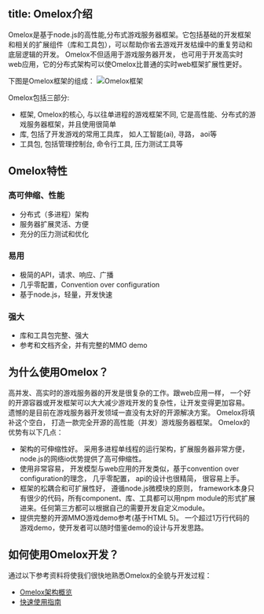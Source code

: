 title: Omelox介绍 
---

Omelox是基于node.js的高性能,分布式游戏服务器框架。它包括基础的开发框架和相关的扩展组件（库和工具包），可以帮助你省去游戏开发枯燥中的重复劳动和底层逻辑的开发。
Omelox不但适用于游戏服务器开发， 也可用于开发高实时web应用，它的分布式架构可以使Omelox比普通的实时web框架扩展性更好。

下图是Omelox框架的组成：
![Omelox框架](http://omelox.netease.com/resource/documentImage/pinusFramework.png)

Omelox包括三部分:
* 框架, Omelox的核心, 与以往单进程的游戏框架不同, 它是高性能、分布式的游戏服务器框架，并且使用很简单
* 库, 包括了开发游戏的常用工具库， 如人工智能(ai), 寻路， aoi等 
* 工具包, 包括管理控制台, 命令行工具, 压力测试工具等

## Omelox特性
### 高可伸缩、性能
* 分布式（多进程）架构
* 服务器扩展灵活、方便
* 充分的压力测试和优化

### 易用
* 极简的API，请求、响应、广播 
* 几乎零配置，Convention over configuration
* 基于node.js，轻量，开发快速

### 强大
* 库和工具包完整、强大
* 参考和文档齐全，并有完整的MMO demo

## 为什么使用Omelox？
高并发、高实时的游戏服务器的开发是很复杂的工作。跟web应用一样， 一个好的开源容器或开发框架可以大大减少游戏开发的复杂性，让开发变得更加容易。  
遗憾的是目前在游戏服务器开发领域一直没有太好的开源解决方案。
Omelox将填补这个空白， 打造一款完全开源的高性能（并发）游戏服务器框架。 Omelox的优势有以下几点：
* 架构的可伸缩性好。 采用多进程单线程的运行架构，扩展服务器非常方便， node.js的网络io优势提供了高可伸缩性。
* 使用非常容易， 开发模型与web应用的开发类似，基于convention over configuration的理念， 几乎零配置， api的设计也很精简， 很容易上手。
* 框架的松耦合和可扩展性好， 遵循node.js微模块的原则， framework本身只有很少的代码，所有component、库、工具都可以用npm module的形式扩展进来。任何第三方都可以根据自己的需要开发自定义module。
* 提供完整的开源MMO游戏demo参考(基于HTML 5)。 一个超过1万行代码的游戏demo，使开发者可以随时借鉴demo的设计与开发思路。

## 如何使用Omelox开发？
通过以下参考资料将使我们很快地熟悉Omelox的全貌与开发过程：
* [Omelox架构概览](frameworkIntro.html)  
* [快速使用指南](quickstart.html)
